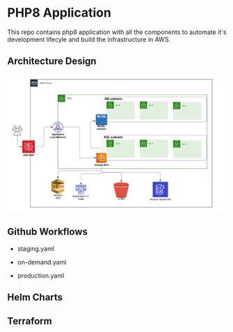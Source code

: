 # PHP8 Application
This repo contains php8 application with all the components to automate it's development lifecyle and build the infrastructure in AWS.

## Architecture Design

![Optional Text](img/system_design.png)

## Github Workflows

- staging.yaml



- on-demand.yaml 



- production.yaml

## Helm Charts

## Terraform